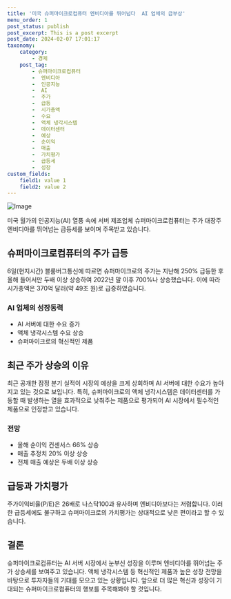 ```yaml
---
title: '미국 슈퍼마이크로컴퓨터 엔비디아를 뛰어넘다  AI 업체의 급부상'
menu_order: 1
post_status: publish
post_excerpt: This is a post excerpt
post_date: 2024-02-07 17:01:17
taxonomy:
    category:
        - 경제
    post_tag:
        - 슈퍼마이크로컴퓨터
        -  엔비디아
        -  인공지능
        -  AI
        -  주가
        -  급등
        -  시가총액
        -  수요
        -  액체 냉각시스템
        -  데이터센터
        -  예상
        -  순이익
        -  매출
        -  가치평가
        -  급등세
        -  성장
custom_fields:
    field1: value 1
    field2: value 2
---
```


![Image](https://imgnews.pstatic.net/image/215/2024/02/07/A202402070122_1_20240207114701459.jpg?type=w647)


미국 월가의 인공지능(AI) 열풍 속에 서버 제조업체 슈퍼마이크로컴퓨터는 주가 대장주 엔비디아를 뛰어넘는 급등세를 보이며 주목받고 있습니다.

## 슈퍼마이크로컴퓨터의 주가 급등
6일(현지시간) 블룸버그통신에 따르면 슈퍼마이크로의 주가는 지난해 250% 급등한 후 올해 들어서만 두배 이상 상승하여 2022년 말 이후 700%나 상승했습니다. 이에 따라 시가총액은 370억 달러(약 49조 원)로 급증하였습니다.

### AI 업체의 성장동력
- AI 서버에 대한 수요 증가
- 액체 냉각시스템 수요 상승
- 슈퍼마이크로의 혁신적인 제품

## 최근 주가 상승의 이유
최근 공개한 잠정 분기 실적이 시장의 예상을 크게 상회하며 AI 서버에 대한 수요가 높아지고 있는 것으로 보입니다. 특히, 슈퍼마이크로의 액체 냉각시스템은 데이터센터를 가동할 때 발생하는 열을 효과적으로 낮춰주는 제품으로 평가되어 AI 시장에서 필수적인 제품으로 인정받고 있습니다.

### 전망
- 올해 순이익 컨센서스 66% 상승
- 매출 추정치 20% 이상 상승
- 전체 매출 예상은 두배 이상 상승

## 급등과 가치평가
주가이익비율(P/E)은 26배로 나스닥100과 유사하며 엔비디아보다는 저렴합니다. 이러한 급등세에도 불구하고 슈퍼마이크로의 가치평가는 상대적으로 낮은 편이라고 할 수 있습니다.

## 결론
슈퍼마이크로컴퓨터는 AI 서버 시장에서 눈부신 성장을 이루며 엔비디아를 뛰어넘는 주가 상승세를 보여주고 있습니다. 액체 냉각시스템 등 혁신적인 제품과 높은 성장 전망을 바탕으로 투자자들의 기대를 모으고 있는 상황입니다. 앞으로 더 많은 혁신과 성장이 기대되는 슈퍼마이크로컴퓨터의 행보를 주목해봐야 할 것입니다.

